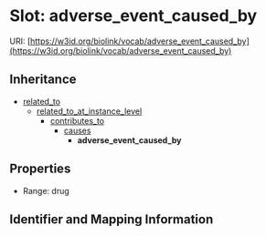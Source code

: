 # Slot: adverse_event_caused_by

URI: [https://w3id.org/biolink/vocab/adverse_event_caused_by](https://w3id.org/biolink/vocab/adverse_event_caused_by)




## Inheritance

* [related_to](related_to.md)
    * [related_to_at_instance_level](related_to_at_instance_level.md)
        * [contributes_to](contributes_to.md)
            * [causes](causes.md)
                * **adverse_event_caused_by**



## Properties

 * Range: drug



## Identifier and Mapping Information





